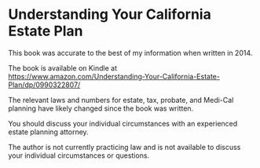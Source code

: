 # Understanding Your California Estate Plan

This book was accurate to the best of my information when written in 2014.

The book is available on Kindle at https://www.amazon.com/Understanding-Your-California-Estate-Plan/dp/0990322807/

The relevant laws and numbers for estate, tax, probate, and Medi-Cal planning have likely changed since the book was written.

You should discuss your individual circumstances with an experienced estate planning attorney.

The author is not currently practicing law and is not available to discuss your individual circumstances or questions.
